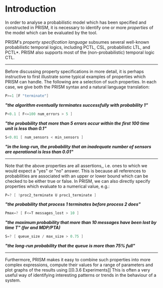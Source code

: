 # Introduction

In order to analyse a probabilistic model which has been specified and constructed in PRISM, it is necessary to identify one or more *properties* of the model which can be evaluated by the tool. 


PRISM's *property specification language* subsumes several well-known probabilistic temporal logics, including PCTL, CSL, probabilistic LTL, and PCTL*. PRISM also supports most of the (non-probabilistic) temporal logic CTL.

---
Before discussing property specifications in more detail, it is perhaps instructive to first illustrate some typical examples of properties which PRISM can handle. The following are a selection of such properties. In each case, we give both the PRISM syntax and a natural language translation:


```c
P>=1 [F "terminate"]
```
***"the algorithm eventually terminates successfully with probability 1"***


```c
P<0.1 [ F<=100 num_errors > 5 ]
```
***"the probability that more than 5 errors occur within the first 100 time unit is less than 0.1"***


```c
S<0.01 [ num_sensors < min_sensors ]
```

***"in the long-run, the probability that an inadequate number of sensors are operational is less than 0.01"***

---
Note that the above properties are all assertions,, i.e. ones to which we would expect a "yes" or "no" answer. This is because all references to probabilities are associated with an upper or lower bound which can be checked to be either true or false. In PRISM, we can also directly specify properties which evaluate to a numerical value, e.g.:


```c
P=? [ !proc2_terminate U proc1_terminate ]
```

***"the probability that process 1 terminates before process 2 does"***


```c 
Pmax=? [ F<=T messages_lost > 10 ]
```

***"the maximum probability that more than 10 messages have been lost by time T" (for and MDP/PTA)***


```C
S=? [ queue_size / max_size > 0.75 ]
```

***"the long-run probability that the queue is more than 75% full"***

---
Furthermore, PRISM makes it easy to combine such properties into more complex expressions, compute their values for a range of parameters and plot graphs of the results using [[0.3.6 Experiments]] This is often a very useful way of identifying interesting patterns or trends in the behaviour of a system.